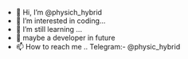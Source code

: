 - 👋 Hi, I’m @physich_hybrid
- 👀 I’m interested in coding...
- 🌱 I’m still learning ...
- 💞️ maybe a developer in future
- 📫 How to reach me .. Telegram:-
     @physic_hybrid


<!---
physic_hybrid/physich_hybrid is a ✨ special ✨ repository because its `README.md` (this file) appears on your GitHub profile.
You can click the Preview link to take a look at your changes.
--->

